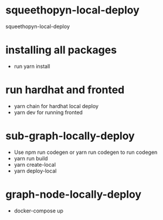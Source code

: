 # squeethopyn-local-deploy
squeethopyn-local-deploy

# installing all packages
- run yarn install 

# run hardhat and fronted
- yarn chain for hardhat local deploy 
- yarn dev for running fronted

# sub-graph-locally-deploy
- Use npm run codegen or yarn run codegen to run codegen
- yarn run build
- yarn create-local
- yarn deploy-local

# graph-node-locally-deploy
- docker-compose up
